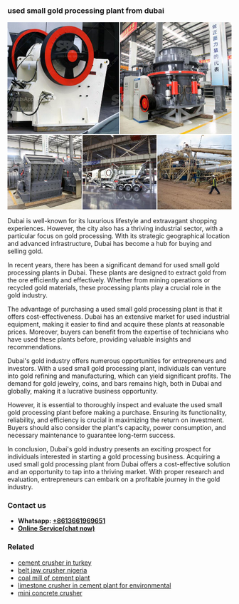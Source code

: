 <h3>used small gold processing plant from dubai</h3><img src='1702952790.jpg' alt=''><p>Dubai is well-known for its luxurious lifestyle and extravagant shopping experiences. However, the city also has a thriving industrial sector, with a particular focus on gold processing. With its strategic geographical location and advanced infrastructure, Dubai has become a hub for buying and selling gold.</p><p>In recent years, there has been a significant demand for used small gold processing plants in Dubai. These plants are designed to extract gold from the ore efficiently and effectively. Whether from mining operations or recycled gold materials, these processing plants play a crucial role in the gold industry.</p><p>The advantage of purchasing a used small gold processing plant is that it offers cost-effectiveness. Dubai has an extensive market for used industrial equipment, making it easier to find and acquire these plants at reasonable prices. Moreover, buyers can benefit from the expertise of technicians who have used these plants before, providing valuable insights and recommendations.</p><p>Dubai's gold industry offers numerous opportunities for entrepreneurs and investors. With a used small gold processing plant, individuals can venture into gold refining and manufacturing, which can yield significant profits. The demand for gold jewelry, coins, and bars remains high, both in Dubai and globally, making it a lucrative business opportunity.</p><p>However, it is essential to thoroughly inspect and evaluate the used small gold processing plant before making a purchase. Ensuring its functionality, reliability, and efficiency is crucial in maximizing the return on investment. Buyers should also consider the plant's capacity, power consumption, and necessary maintenance to guarantee long-term success.</p><p>In conclusion, Dubai's gold industry presents an exciting prospect for individuals interested in starting a gold processing business. Acquiring a used small gold processing plant from Dubai offers a cost-effective solution and an opportunity to tap into a thriving market. With proper research and evaluation, entrepreneurs can embark on a profitable journey in the gold industry.</p><h3>Contact us</h3><ul><li><strong>Whatsapp:&nbsp;<a href="https://wa.me/8613661969651">+8613661969651</a></strong></li><li><a href="https://swt.shibang-china.com/?git&amp;zhl&amp;used small gold processing plant from dubai"><strong>Online Service(chat now)</strong></a></li></ul><h3>Related</h3><ul><li><a href='cement crusher in turkey.md'>cement crusher in turkey</a></li><li><a href='belt jaw crusher nigeria.md'>belt jaw crusher nigeria</a></li><li><a href='coal mill of cement plant.md'>coal mill of cement plant</a></li><li><a href='limestone crusher in cement plant for environmental.md'>limestone crusher in cement plant for environmental</a></li><li><a href='mini concrete crusher.md'>mini concrete crusher</a></li></ul>